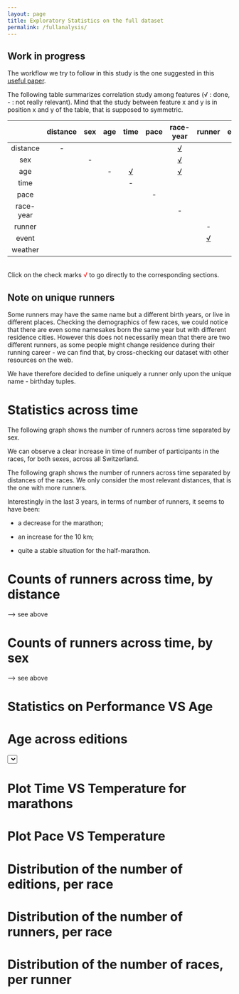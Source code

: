 ```yaml
---
layout: page
title: Exploratory Statistics on the full dataset
permalink: /fullanalysis/
---
```


## Work in progress

The workflow we try to follow in this study is the one suggested in 
this [useful paper](http://science.sciencemag.org/content/347/6228/1314.full). 

The following table summarizes correlation study among features (√ : 
done, - : not really relevant). Mind that the study between feature x 
and y is in position x and y of the table, that is supposed to 
symmetric.

|             | distance   | sex    | age  | time  | pace | race-year | runner | event | weather |
|:----:       |:----:      | :----: |:----:| :----:|:----:|   :----:  |:----:  |:----: |:----:   |
|distance     |      -     |        |      |       |      |[√](#counts-of-runners-across-time-by-distance)| || |  
|sex          |            | -      |      |       |      | [√](#counts-of-runners-across-time-by-sex) |  |  | |
|age          |            |        |    - |[√](#statistics-on-performance-vs-age)|      |[√](#age-across-editions)|          |       | | 
|time         |            |        |      |  -    |      |         |          |       |[√](#plot-time-vs-temperature-for-marathons)|
|pace         |            |        |      |       |  -   |         |          |       |[√](#plot-pace-vs-temperature)|
|race-year    |            |        |      |       |      |  -      |          |[√](#distribution-of-the-number-of-editions-per-race)|         |
|runner       |            |        |      |       |      |         |   -      |[√](#distribution-of-the-number-of-runners-per-race)|         |
|event        |            |        |      |       |      |         |[√](#distribution-of-the-number-of-races-per-runner)|     - |         |
|weather      |            |        |      |       |      |         |          |       |    -    |

<br>
Click on the check marks <font color="red">√</font> to go directly to 
the corresponding sections.

## Note on unique runners
Some runners may have the same name but a different birth years, or live 
in different places. 
Checking the demographics of few races, we could notice that there are 
even some namesakes born the same year but with different residence 
cities. However this does not necessarily mean that there are two 
different runners, as some people might change residence during their 
running career - we can find that, by cross-checking our dataset with 
other resources on the web.

We have therefore decided to define uniquely a runner only upon the 
unique name - birthday tuples.

# Statistics across time

The following graph shows the number of runners across time separated 
by sex. 

<div id="runners-count-sex"></div>

We can observe a clear increase in time of number of participants in 
the races, for both sexes, across all Switzerland. 

The following graph shows the number of runners across time separated 
by distances of the races. We only consider the most relevant distances, 
that is the one with more runners. 

<div id="runners-count-distance"></div>

Interestingly in the last 3 years, in terms of number of runners, it 
seems to have been: 

* a decrease for the marathon;

* an increase for the 10 km;

* quite a stable situation for the half-marathon.


# Counts of runners across time, by distance
--> see above

# Counts of runners across time, by sex
--> see above

# Statistics on Performance VS Age

# Age across editions

<select id='race' onchange='drawAgesAcrossEditions();'></select>
<div id="age-popular-races"></div>

# Plot Time VS Temperature for marathons

# Plot Pace VS Temperature

# Distribution of the number of editions, per race

<div id="editions-distribution"></div>

# Distribution of the number of runners, per race

# Distribution of the number of races, per runner



<script type="text/javascript">

function drawCountAcrossTime(category) {
  // category = 'sex' or 'distance'
  var data = {{ site.data.full_viz.across-time | jsonify }}
  var categData = data["runners-count-"+category]
  var cols = []
  var xsValues = {}
  for (let key of Object.keys(categData)) {
    var count = categData[key]["counts"]
    var years = categData[key]["years"]
    count.unshift(key)
    years.unshift(key+"_x")
    cols.push(count)
    cols.push(years)
    xsValues[key] = key+"_x"
  }
  var chart = c3.generate({
    bindto: '#runners-count-'+category,
    data: {
      xs: xsValues,
      columns: cols,
      type: 'bar'
    }
  })
}

function drawEventsCount() {
  var data = {{ site.data.full_viz.across-time | jsonify }}
  var eventsData = data["events-count"]
  var xsValues = eventsData.months
  xsValues.unshift("months")
  var counts = eventsData.count
  counts.unshift("counts")
  var chart = c3.generate({
    bindto: '#events-count',
    data: {
      x: 'months',
      columns: [xsValues, counts],
      type: 'scatter'
    }
  })
}

function drawEditionsDistribution() {
  var data = {{ site.data.full_viz.across-time | jsonify }}
  var editionsData = data["editions-distribution"]
  var xsValues = editionsData["editions-per-race"]
  xsValues.unshift('editions per race')
  var counts = editionsData.count
  counts.unshift("counts")
  var chart = c3.generate({
    bindto: '#editions-distribution',
    data: {
      x: 'editions per race',
      columns: [xsValues, counts],
      type: 'bar'
    }
  })
}

function fillRaceSelect() {
  var data = {{ site.data.full_viz.across-time.age-popular-races | jsonify }}
  Object.keys(data).forEach(function(name) {
    $('#race').append(new Option(name, name));
  })
}

function drawAgesAcrossEditions() {
  var selectedRace = $('#race').val()  
  var data = {{ site.data.full_viz.across-time.age-popular-races | jsonify }}
  var raceData = data[selectedRace]
  var meanAges = raceData.ages
  meanAges.unshift("mean age")
  var years = raceData.years
  years.unshift("year")
  var chart = c3.generate({
    bindto: '#age-popular-races',
    data: {
      x: 'year',
      columns: [years, meanAges]
    }
  })
}

drawCountAcrossTime('sex')
drawCountAcrossTime('distance')
drawEventsCount()
drawEditionsDistribution()
fillRaceSelect()
drawAgesAcrossEditions()
</script>
